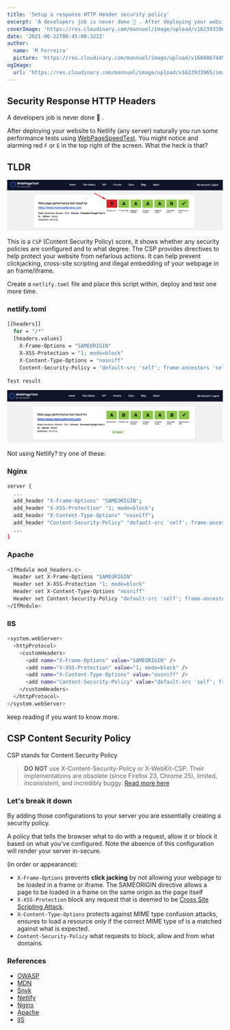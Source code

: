 ```yaml
---
title: 'Setup a response HTTP Header security policy'
excerpt: 'A developers job is never done 🙂 . After deploying your website to Netlify naturally you run some performance tests using WebPageSpeedTest. You might notice and alarming red `F` or `E` in the top right of the screen. What the heck is that?'
coverImage: 'https://res.cloudinary.com/mannuel/image/upload/v1623933965/images/git-article.png'
date: '2021-06-22T06:45:00.322Z'
author:
  name: 'M Ferreira'
  picture: 'https://res.cloudinary.com/mannuel/image/upload/v1604067445/images/mee.jpg'
ogImage:
  url: 'https://res.cloudinary.com/mannuel/image/upload/v1623933965/images/git-article.png'
---
```


## Security Response HTTP Headers

A developers job is never done 🙂 .

After deploying your website to Netlify (any server) naturally you run some performance tests using [WebPageSpeedTest](https://www.webpagetest.org/). You might notice and alarming red `F` or `E` in the top right of the screen. What the heck is that?

## TLDR

![WebPageSpeedTest](/public/assets/blog/setup-netlify-security-headers/webpagespeedtest_0001.png)

This is a `CSP` (Content Security Policy) score, it shows whether any security policies are configured and to what degree. The CSP provides directives to help protect your website from nefarious actions. It can help prevent clickjacking, cross-site scripting and illegal embedding of your webpage in an frame/iframe.

Create a `netlify.toml` file and place this script within, deploy and test one more time.

### netlify.toml

```bash
[[headers]]
  for = "/*"
  [headers.values]
    X-Frame-Options = "SAMEORIGIN"
    X-XSS-Protection = "1; mode=block"
    X-Content-Type-Options = "nosniff"
    Content-Security-Policy = "default-src 'self'; frame-ancestors 'self'; form-action 'self'"
```

`Test result`

![WebPageSpeedTest](/public/assets/blog/setup-netlify-security-headers/webpagespeedtest_success.png)

Not using Netlify? try one of these:

### Nginx

```bash
server {
  ...
  add_header "X-Frame-Options" "SAMEORIGIN";
  add_header "X-XSS-Protection" "1; mode=block";
  add_header "X-Content-Type-Options" "nosniff";
  add_header "Content-Security-Policy" "default-src 'self'; frame-ancestors 'self'; form-action 'self'";
  ...
}
```

### Apache

```bash
<IfModule mod_headers.c>
  Header set X-Frame-Options "SAMEORIGIN"
  Header set X-XSS-Protection "1; mode=block"
  Header set X-Content-Type-Options "nosniff"
  Header set Content-Security-Policy "default-src 'self'; frame-ancestors 'self'; form-action 'self'"
</IfModule>
```

### IIS

```bash
<system.webServer>
  <httpProtocol>
    <customHeaders>
      <add name="X-Frame-Options" value="SAMEORIGIN" />
      <add name="X-XSS-Protection" value="1; mode=block" />
      <add name="X-Content-Type-Options" value="nosniff" />
      <add name="Content-Security-Policy" value="default-src 'self'; frame-ancestors 'self'; form-action 'self'" />
    </customHeaders>
  </httpProtocol>
</system.webServer>
```

keep reading if you want to know more.

## CSP Content Security Policy

CSP stands for Content Security Policy

> **DO NOT** use X-Content-Security-Policy or X-WebKit-CSP. Their implementations are obsolete (since Firefox 23, Chrome 25), limited, inconsistent, and incredibly buggy. [Read more here](https://cheatsheetseries.owasp.org/cheatsheets/Content_Security_Policy_Cheat_Sheet.html#http-headers)

### Let's break it down

By adding those configurations to your server you are essentially creating a security policy.

A policy that tells the browser what to do with a request, allow it or block it based on what you've configured. Note the absence of this configuration will render your server in-secure.

(in order or appearance):

- `X-Frame-Options` prevents **click jacking** by not allowing your webpage to be loaded in a frame or iframe. The SAMEORIGIN directive allows a page to be loaded in a frame on the same origin as the page itself
- `X-XSS-Protection` block any request that is deemed to be [Cross Site Scripting Attack](#CrossSiteScriptingAttack).
- `X-Content-Type-Options` protects against MIME type confusion attacks, ensures to load a resource only if the correct MIME type of is a matched against what is expected.
- `Content-Security-Policy` what requests to block, allow and from what domains.

### References

- [OWASP](https://cheatsheetseries.owasp.org/cheatsheets/Content_Security_Policy_Cheat_Sheet.html#http-headerss)
- [MDN](https://developer.mozilla.org/en-US/docs/Web/HTTP/Headers/Content-Security-Policy/default-src)
- [Snyk](blog/test-website-security-with-webpagetest-integration/)
- [Netlify](https://docs.netlify.com/routing/headers/)
- [Nginx](https://www.nginx.com/resources/wiki/start/topics/examples/server_blocks/)
- [Apache](https://httpd.apache.org/docs/current/mod/mod_headers.html)
- [IIS](https://docs.microsoft.com/en-us/iis/configuration/system.webserver/httpprotocol/customheaders/)
